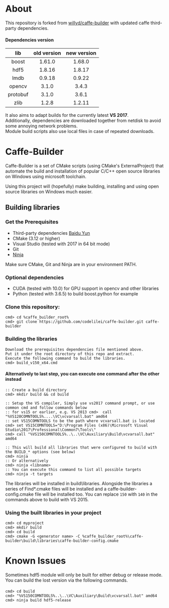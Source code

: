 # About
This repository is forked from [willyd/caffe-builder](https://github.com/willyd/caffe-builder) with updated caffe third-party dependencies.  
#### Dependencies version
| lib | old version | new version |
| :--------: | :--------: | :--------: |
| boost | 1.61.0 | 1.68.0 |
| hdf5 | 1.8.16 | 1.8.17 |
| lmdb | 0.9.18 | 0.9.22 |
| opencv | 3.1.0 | 3.4.3 |
| protobuf | 3.1.0 | 3.6.1 |
| zlib | 1.2.8 | 1.2.11 |


It also aims to adapt builds for the currently latest **VS 2017**.  
Additionally, dependencies are downloaded together from netdisk to avoid some annoying network problems.  
Module build scripts also use local files in case of repeated downloads.


# Caffe-Builder
Caffe-Builder is a set of CMake scripts (using CMake's ExternalProject) that automate the build and installation of popular C/C++ open source libraries on Windows using microsoft toolchain.

Using this project will (hopefully) make building, installing and using open source libraries on Windows much easier.


## Building libraries
### Get the Prerequisites
* Third-party dependencies [Baidu Yun](https://pan.baidu.com/s/16Vj_4bUFKB9zgsThHSbeAA)
* CMake (3.12 or higher)
* Visual Studio (tested with 2017 in 64 bit mode)
* Git
* [Ninja](https://github.com/ninja-build/ninja/releases/download/v1.6.0/ninja-win.zip)

Make sure CMake, Git and Ninja are in your environment PATH.

### Optional dependencies
* CUDA (tested with 10.0) for GPU support in opencv and other libraries
* Python (tested with 3.6.5) to build boost.python for example

### Clone this repository:
    cmd> cd %caffe_builder_root%
    cmd> git clone https://github.com/codelilei/caffe-builder.git caffe-builder

### Building the libraries
    Download the prerequisites dependencies file mentioned above.
    Put it under the root directory of this repo and extract.
    Execute the following command to build the libraries.
    cmd> build_v150_x64.cmd

#### Alternatively to last step, you can execute one command after the other instead
    :: Create a build directory
    cmd> mkdir build && cd build

    :: Setup the VS compiler, Simply use vs2017 command prompt, or use common cmd and follow commands below
    :: for vs15 or earlier, e.g. VS 2013 cmd>  call "%VS120COMNTOOLS%....\VC\vcvarsall.bat" amd64
    :: set VS15COMNTOOLS to be the path where vcvarsall.bat is located
    cmd> set VS15COMNTOOLS="D:\Program Files (x86)\Microsoft Visual Studio\2017\Professional\Common7\Tools\"
    cmd> call "%VS150COMNTOOLS%..\..\VC\Auxiliary\Build\vcvarsall.bat" amd64

    :: This will build all libraries that were configured to build with the BUILD_* options (see below)
    cmd> ninja
    :: Or alternatively
    cmd> ninja <libname>
    :: You can execute this command to list all possible targets
    cmd> ninja -t targets

The libraries will be installed in build\libraries. Alongside the libraries a series of Find*.cmake files will be installed and a caffe-builder-config.cmake file will be installed too. You can replace `150` with `140` in the commands above to build with VS 2015.

### Using the built libraries in your project
    cmd> cd myproject
    cmd> mkdir build
    cmd> cd build
    cmd> cmake -G <generator name> -C %caffe_builder_root%\caffe-builder\build\libraries\caffe-builder-config.cmake


# Known Issues
Sometimes hdf5 module will only be built for either debug or release mode.  
You can build the lost version via the following commands.
####
    cmd> cd build
    cmd> "%VS150COMNTOOLS%..\..\VC\Auxiliary\Build\vcvarsall.bat" amd64
    cmd> ninja build hdf5-release
